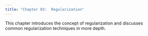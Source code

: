 ```yaml
---
title: "Chapter 03:  Regularization"
---
```

This chapter introduces the concept of regularization and discusses common regularization techniques in more depth.